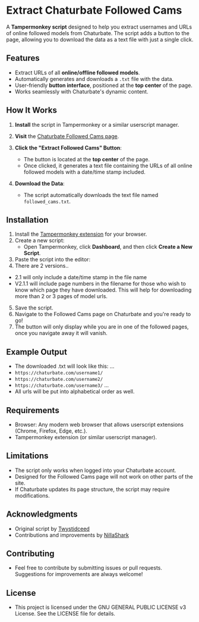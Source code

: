# Extract Chaturbate Followed Cams

A **Tampermonkey script** designed to help you extract usernames and URLs of online followed models from Chaturbate. The script adds a button to the page, allowing you to download the data as a text file with just a single click.

## Features
- Extract URLs of all **online/offline followed models**.
- Automatically generates and downloads a `.txt` file with the data.
- User-friendly **button interface**, positioned at the **top center** of the page.
- Works seamlessly with Chaturbate's dynamic content.

## How It Works
1. **Install** the script in Tampermonkey or a similar userscript manager.
2. **Visit** the [Chaturbate Followed Cams page](https://chaturbate.com/followed-cams/).
3. **Click the "Extract Followed Cams" Button**:
   - The button is located at the **top center** of the page.
   - Once clicked, it generates a text file containing the URLs of all online followed models with a date/time stamp included.

4. **Download the Data**:
   - The script automatically downloads the text file named `followed_cams.txt`.

## Installation
1. Install the [Tampermonkey extension](https://www.tampermonkey.net/) for your browser.
2. Create a new script:
   - Open Tampermonkey, click **Dashboard**, and then click **Create a New Script**.
3. Paste the script into the editor:
4. There are 2 versions..
- 2.1 will only include a date/time stamp in the file name
- V2.1.1 will include page numbers in the filename for those who wish to know which page they have downloaded. This will help for downloading more than 2 or 3 pages of model urls. 
5. Save the script.
6. Navigate to the Followed Cams page on Chaturbate and you're ready to go!
7. The button will only display while you are in one of the followed pages, once you navigate away it will vanish. 

## Example Output
- The downloaded .txt will look like this:
...
- `https://chaturbate.com/username1/`
- `https://chaturbate.com/username2/`
- `https://chaturbate.com/username3/`
...
- All urls will be put into alphabetical order as well.

## Requirements
- Browser: Any modern web browser that allows userscript extensions (Chrome, Firefox, Edge, etc.).
- Tampermonkey extension (or similar userscript manager).

## Limitations
- The script only works when logged into your Chaturbate account.
- Designed for the Followed Cams page will not work on other parts of the site.
- If Chaturbate updates its page structure, the script may require modifications.

## Acknowledgments
- Original script by [Twystidceed](https://github.com/twystidceed)
- Contributions and improvements by [NillaShark](https://github.com/NillaShark)

## Contributing
- Feel free to contribute by submitting issues or pull requests. Suggestions for improvements are always welcome!

## License
- This project is licensed under the GNU GENERAL PUBLIC LICENSE v3 License. See the LICENSE file for details.
